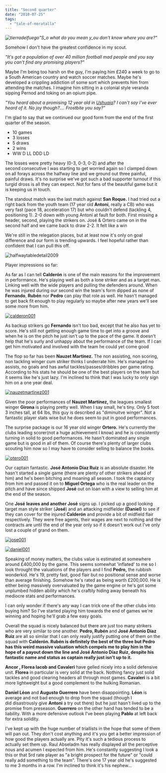```yaml
---
title: "Second quarter"
date: "2010-07-25"
tags: 
  - "tale-of-moratalla"
---
```


_![](/assets/img/tierradelfuego.png "tierradelfuego")"S_o what do you mean y_ou don't know where you are?"_

Somehow I don't have the greatest confidence in my scout.

_"It's got a population of over 40 million football mad people and you say you can't find any promising players?"_

Maybe I'm being too harsh on the guy, I'm paying him £240 a week to go to a South American country and watch soccer matches. Maybe he's developed a crippling addiction of some sort which prevents him from attending the matches. I imagine him sitting in a colonial style veranda sipping Pernod and toking on an opium pipe.

_"You heard about a promising 12 year old in_ [_Ushuaia_](http://maps.google.com/?ie=UTF8&ll=-54.686534,-68.049316&spn=7.54994,18.149414&z=6)_? I can't say I've ever heard of it. No joy though?.... Frostbite you say?"_

I'm glad to say that we continued our good form from the end of the first quarter of the season.

- 10 games
- 3 losses
- 5 draws
- 2 wins
- WW D LL DDD LD

The losses were pretty heavy (0-3, 0-3, 0-2) and after the second consecutive I was starting to get worried again so I clamped down on all forays across the halfway line and we ground out three painful, painful draws. It's no surprise we've got such a bad supporter turnout if this turgid dross is all they can expect. Not for fans of the beautiful game but it is keeping us in touch.

The standout match was the last match against **San Roque.** I had tried out a right back from the youth team (17 year old **Antoni**, really a CB) who was very fast (pace 18, acceleration 17) but who couldn't defend (tackling 4, positioning 1). 2-0 down with young Antoni at fault for both. First missing a header, second, playing the strikers on. José & Ortero came on in the second half and we came back to draw 2-2. It felt like a win

We're still in the relegation places, but at least now it's only on goal difference and our form is trending upwards. I feel hopeful rather than confident that I can pull this off.

![halfwaytabledetail2009](/assets/img/halfwaytabledetail2009.png "halfwaytabledetail2009")

Player impressions so far:

As far as I can tell **Calderón** is one of the main reasons for the improvement in performance. He's playing well as both a lone striker and as a target man. Linking well with the wide players and pulling the defenders around. When he was injured during our second win the team's form dipped as none of **Fernando**, **Rubén** nor **Pedro** can play that role as well. He hasn't managed to get back fit enough to play regularly so maybe after new years we'll see some more from him.

[![calderon001](/assets/img/calderon001-300x79.png "calderon001")](http://spurious-logic.net/wp-content/uploads/2010/07/calderon001.png)

As backup strikers go **Fernando** isn't too bad, except that he also has yet to score. He's still not getting enough game time to get into a groove and when he is on the pitch he just isn't up to the pace of the game. It doesn't help that he's surly and unhappy about the performance of the team. If I can get him motivated and involved with the team he could yet come good

The flop so far has been **Nauzet Martínez.** The non assisting, non scoring, non tackling winger cum striker thinks I underrate him. He's managed no assists, no goals and has awful tackles/passes/dribbles per game rating. According to his stats he should be one of the best players on the team but it seems like he's just lazy. I'm inclined to think that I was lucky to only sign him on a one year deal.

[![nauzetmartinez001](/assets/img/nauzetmartinez001-300x83.png "nauzetmartinez001")](http://spurious-logic.net/wp-content/uploads/2010/07/nauzetmartinez001.png)

Given the poor performances of **Nauzet Martínez,** the leagues smallest winger **Girona** is playing pretty well. When I say small, he's tiny. Only 5 foot 3 inches tall, at 64 lbs, this guy is described as "diminuitve winger". Not a fantastic player stats wise but he does seem to put in good performances.

The surprise package is our 16 year old winger **Ortero.** He's currently the clubs leading scorer(not a huge achievement I know) and he is consistently turning in solid to good performances. He hasn't dominated any single game but is good in all of them. Of course there's plenty of larger clubs scouting him now so I may have to consider selling to balance the books.

[![otero001](/assets/img/otero001-300x80.png "otero001")](http://spurious-logic.net/wp-content/uploads/2010/07/otero001.png)

Our captain fantastic. **José Antonio Díaz Ruiz** is an absolute disaster. He hasn't started a single game (there are plenty of other strikers ahead of him) and he's been bitching and moaning all season. I took the captaincy from him and passed it on to **Miguel Ortega** who is the real leader on the pitch and have since shipped **José** out on loan with a view to selling him at the end of the season.

One **José** **leaves and another José** signs up. I picked up a good looking target man style striker (**José**) and an attacking midfielder **(Daniel)** to see if they can cover for the injured **Calderón** and provide a bit of midfield flair respectively. They were free agents, their wages are next to nothing and the contracts are until the end of the year only so if it doesn't work out I've only lost a couple of grand on them.

[![jose001](/assets/img/jose001-300x82.png "jose001")](http://spurious-logic.net/wp-content/uploads/2010/07/jose001.png)

[![daniel001](/assets/img/daniel001-300x80.png "daniel001")](http://spurious-logic.net/wp-content/uploads/2010/07/daniel001.png)

Speaking of money matters, the clubs value is estimated at somewhere around £400,000 by the game. This seems somewhat 'inflated' to me so I look throught the valuations of the players and I find **Pedro,** the rubbish wonderkid. He's 19, pretty fast, good flair but no positional sense and worse than average finishing. Somehow he's rated as being worth £200,000. He is either being massively overvaluated by the game engine or he's got some unplumbed hidden ability which he's craftily hiding away beneath his mediocre stats and performances.

I can only wonder if there's any way I can trick one of the other clubs into buying him? So I've started playing him towards the end of games we're winning and hoping he'll grab a few easy goals.

Overall the squad is nicely balanced but there are just too many strikers who are very similar to one another. **Pedro, Rubén** and **José Antonio Díaz Ruiz** are all so similar that I can only really justify putting one of them on the squad with **Calderón. **Rubén** is definitely the best of the three but **Pedro** has this weird massive valuation which compels me to play him in the hope of a payout down the line and **José Antonio Díaz Ruiz**, despite his fantastic name and status as captain really just isn't up to it.**

****Ancor ,** Florea Iacob and Cavaleri** have gelled nicely into a solid defensive unit. **Florea** in particular is very solid at the back. Nothing fancy just solid tackles and good clearing headers all through most games. **Cavaleri** is a bit more lightweight but a good complement to the hulking Romanian.

**Daniel Léon** and **Augusto Guerrero** have been disappointing. **Léon** is average and not bad enough to drop from the squad (though I did disastrously give **Antoni** a try out there) but he just hasn't lived up to the promise from preseason. **Guerrero** on the other hand has tended to be a liability. With a more defensive outlook I've been playing **Pablo** at left back for extra solidity.

I've kept up with the huge number of triallists in the hope that some of them will pan out. They don't cost anything and it's you get a better impression of how good the players actually are. Pity it's such a tedious process to actually set them up. Raul Abseladm has really displayed all the perceptive nous and acumen I expected from him. He's constantly suggesting I look a this or that 5rd rate player as "a bright prospect for the future" or "could really add something to the team". There's one 17 year old he's suggested to me 3 months in a row. I'm inclined to think it's his nephew...
